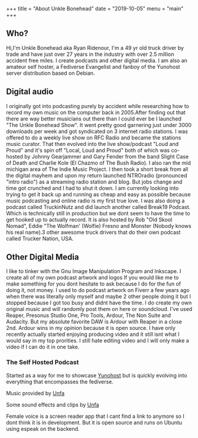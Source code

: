 +++
title = "About Unkle Bonehead"
date = "2019-10-05"
menu = "main"
+++
## Who?
Hi,I'm Unkle Bonehead aka Ryan Ridenour, I'm a 49 yr old truck driver by trade and have just over 27 years in the industry with over 2.5 million accident free miles. I create podcasts and other digital media. I am also an amateur self hoster, a Fediverse Evangelist and fanboy of the Yunohost server distribution based on Debian.
## Digital audio
I originally got into podcasting purely by accident while researching how to record my own music on the computer back in 2005.After finding out that there are way better musicians out there than I could ever be I launched "The Unkle Bonehead Show". It went pretty good garnering just under 3000 downloads per week and got syndicated on 3 internet radio stations. I was offered to do a weekly live show on RFC Radio and became the stations music curator. That then evolved into the live show/podcast "Loud and Proud" and it's spin off "Local, Loud and Proud" both of which was co-hosted by Johnny Gearjammer and Gary Fender from the band Slight Case of Death and Charlie Kole (El Chazmo of The Bush Radio). I also ran the mid michigan area of The Indie Music Project. 
I then took a short break from all the digital mayhem and upon my return launched NTROradio (pronounced "intro radio") as a streaming radio station and blog. But jobs change and time got crunched and I had to shut it down. I am currently looking into trying to get it back up and running as cheap and easy as possible because music podcasting and online radio is my first true love. 
I was also doing a podcast called TruckinNutz and did launch another called Break19 Podcast. Which is technically still in production but we dont seem to have the time to get hooked up to actually record. It is also hosted by Rob "Old Skool Nomad", Eddie "The Wolfman' (Wolfie) Fresno and Monster (Nobody knows his real name).3 other awesome truck drivers that do their own podcast called Trucker Nation, USA.
## Other Digital Media
I like to tinker with the Gnu Image Manipulation Program and Inkscape. I create all of my own podcast artwork and logos If you would like me to make something for you dont hesitate to ask because I do for the fun of doing it, not money. I used to do podcast artwork on Fiverr a few years ago when there was literally only myself and maybe 2 other people doing it but I stopped because I got too busy and didnt have the time. 
I do create my own original music and will randomly post them on here or soundcloud. I've used Reaper, Presonus Studio One, Pro Tools, Ardour, The Non Suite and Audacity. But my absolute favorite DAW is Ardour with Reaper in a close 2nd. Ardour wins in my opinion because it is open source.
I have only recently actually started enjoying producing video and it still isnt what I would say in my top prorities. I still hate editing video and I will only make a video if I can do it in one take.

### The Self Hosted Podcast
Started as a way for me to showcase [Yunohost](https://yunohost.org) but is quickly evolving into everything that encompasses the fediverse.

Music provided by [Unfa](https://pateron.com/unfa)

Some sound effects and clips by [Unfa](https://freesound.org/people/unfa/)

Female voice is a screen reader app that I cant find a link to anymore so I dont think it is in development. But it is open source and runs on Ubuntu using espeak on the backend.